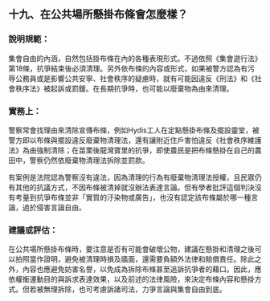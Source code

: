 ## 十九、在公共場所懸掛布條會怎麼樣？

### 說明規範：

集會自由的內涵，自然包括掛布條在內的各種表現形式。不過依照《集會遊行法》第18條，抗爭結束後必須清理。另外依布條的內容或形式，如果被警方認為有污辱公務員或是影響公共安寧、社會秩序的疑慮時，就有可能因違反《刑法》和《社會秩序法》被起訴或罰鍰。在長期抗爭時，也可能以廢棄物為由來清理。

### 實務上：

警察常會找理由來清除宣傳布條，例如Hydis工人在定點懸掛布條及擺設靈堂，被警方即以布條與擺設違反廢棄物清理法，還有讓附近住戶害怕違反《社會秩序維護法》為由強制清除；在苗栗後龍灣寶里的抗爭，即使農民是把布條懸掛在自己的農田中，警察仍然依廢棄物清理法拆除並罰款。

有案例是法院認為警察沒有違法，因為清理的行為有廢棄物清理法授權，且民眾仍有其他的抗議方式，不因布條被清掉就沒辦法表達言論。但有學者批評這個判決沒有考量到抗爭布條並非「實質的汙染物或廣告」，也沒有認定該布條屬於哪一種言論，過於侵害言論自由。

### 建議或評估：

在公共場所懸掛布條時，要注意是否有可能會破壞公物，建議在懸掛和清理之後可以拍照當作證明，避免被清理時損及牆面，還需要負額外法律和賠償責任。除此之外，內容也應避免妨害名譽，以免成為拆除布條甚至追訴抗爭者的藉口。因此，應依權衡運動目的與訴求表達效果，以及前述的法律風險，來決定布條內容和懸掛方式。但若被無理拆除，也可考慮訴諸司法，力爭言論與集會自由到底。
